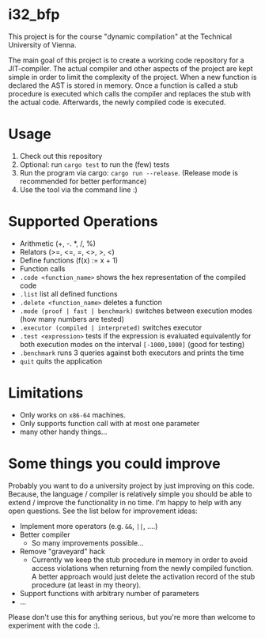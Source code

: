 # i32_bfp
This project is for the course "dynamic compilation" at the Technical University of Vienna. 

The main goal of this project is to create a working code repository for a JIT-compiler. The actual compiler and other aspects of the project are kept simple in order to limit the complexity of the project. When a new function is declared the AST is stored in memory. Once a function is called a stub procedure is executed which calls the compiler and replaces the stub with the actual code. Afterwards, the newly compiled code is executed.

# Usage

1) Check out this repository
2) Optional: run `cargo test` to run the (few) tests
3) Run the program via cargo: `cargo run --release`. (Release mode is recommended for better performance)
4) Use the tool via the command line :)


# Supported Operations

- Arithmetic (+, -. *, /, %)
- Relators (>=, <=, =, <>, >, <)
- Define functions (f(x) := x + 1)
- Function calls
- `.code <function_name>` shows the hex representation of the compiled code
- `.list` list all defined functions
- `.delete <function_name>` deletes a function
- `.mode (proof | fast | benchmark)` switches between execution modes (how many numbers are tested)
- `.executor (compiled | interpreted)` switches executor
- `.test <expression>` tests if the expression is evaluated equivalently for both execution modes on the interval `[-1000,1000]` (good for testing)
- `.benchmark` runs 3 queries against both executors and prints the time
- `quit` quits the application

# Limitations

- Only works on `x86-64` machines.
- Only supports function call with at most one parameter
- many other handy things...

# Some things you could improve

Probably you want to do a university project by just improving on this code. Because, the language / compiler is relatively simple you should be able to extend / improve the functionality in no time. I'm happy to help with any open questions. See the list below for improvement ideas:

- Implement more operators (e.g. `&&`, `||`, ....)
- Better compiler
  - So many improvements possible...
- Remove "graveyard" hack
  - Currently we keep the stub procedure in memory in order to avoid access violations when returning from the newly compiled function. A better approach would just delete the activation record of the stub procedure (at least in my theory).
- Support functions with arbitrary number of parameters
- ...

Please don't use this for anything serious, but you're more than welcome to experiment with the code :).
